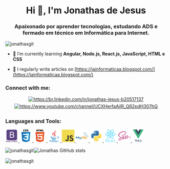 <h1 align="center">Hi 👋, I'm Jonathas de Jesus</h1>
<h3 align="center">Apaixonado por aprender tecnologias, estudando ADS e formado em técnico em Informática para Internet.</h3>

<p align="left"> <img src="https://komarev.com/ghpvc/?username=jonathasgit&label=Profile%20views&color=0e75b6&style=flat" alt="jonathasgit" /> </p>

- 🌱 I’m currently learning **Angular, Node.js, React.js, JavaScript, HTML e CSS**

- 📝 I regularly write articles on [https://jainformaticaa.blogspot.com/](https://jainformaticaa.blogspot.com/)

<h3 align="left">Connect with me:</h3>
<p align="center">
<a href="https://br.linkedin.com/in/jonathas-jesus-b20517137" target="blank"><img align="center" src="https://img.shields.io/badge/linkedin-%231E77B5.svg?&style=for-the-badge&logo=linkedin&logoColor=white" alt="https://br.linkedin.com/in/jonathas-jesus-b20517137" alt=linkedin style="margin-bottom: 5px;" /></a>  
<a href="https://www.youtube.com/channel/UCXHerfaAjlR_Q62pdH307hQ" target="blank"><img align="center" src="https://img.shields.io/youtube/channel/views/UCXHerfaAjlR_Q62pdH307hQ?style=social" alt="https://www.youtube.com/channel/UCXHerfaAjlR_Q62pdH307hQ" alt=Youtube style="margin-bottom: 5px;" /></a>
</p>

<h3 align="left">Languages and Tools:</h3>
<p align="left"> <a href="https://getbootstrap.com" target="_blank"> <img src="https://raw.githubusercontent.com/devicons/devicon/master/icons/bootstrap/bootstrap-plain-wordmark.svg" alt="bootstrap" width="40" height="40"/> </a> <a href="https://www.w3schools.com/css/" target="_blank"> <img src="https://raw.githubusercontent.com/devicons/devicon/master/icons/css3/css3-original-wordmark.svg" alt="css3" width="40" height="40"/> </a> <a href="https://www.w3.org/html/" target="_blank"> <img src="https://raw.githubusercontent.com/devicons/devicon/master/icons/html5/html5-original-wordmark.svg" alt="html5" width="40" height="40"/> </a> <a href="https://www.java.com" target="_blank"> <img src="https://raw.githubusercontent.com/devicons/devicon/master/icons/java/java-original.svg" alt="java" width="40" height="40"/> </a> <a href="https://developer.mozilla.org/en-US/docs/Web/JavaScript" target="_blank"> <img src="https://raw.githubusercontent.com/devicons/devicon/master/icons/javascript/javascript-original.svg" alt="javascript" width="40" height="40"/> </a> <a href="https://www.mysql.com/" target="_blank"> <img src="https://raw.githubusercontent.com/devicons/devicon/master/icons/mysql/mysql-original-wordmark.svg" alt="mysql" width="40" height="40"/> </a> <a href="https://www.python.org" target="_blank"> <img src="https://raw.githubusercontent.com/devicons/devicon/master/icons/python/python-original.svg" alt="python" width="40" height="40"/> </a> <a href="https://reactjs.org/" target="_blank"> <img src="https://raw.githubusercontent.com/devicons/devicon/master/icons/react/react-original-wordmark.svg" alt="react" width="40" height="40"/> </a> <a href="https://sass-lang.com" target="_blank"> <img src="https://raw.githubusercontent.com/devicons/devicon/master/icons/sass/sass-original.svg" alt="sass" width="40" height="40"/> </a> <a href="https://vuejs.org/" target="_blank"> <img src="https://raw.githubusercontent.com/devicons/devicon/master/icons/vuejs/vuejs-original-wordmark.svg" alt="vuejs" width="40" height="40"/> </a> </p>



<p><img align="left" src="https://github-readme-stats.vercel.app/api/top-langs?username=jonathasgit&show_icons=true&locale=en&layout=compact" alt="jonathasgit" />
</p>

![Jonathas GitHub stats](https://github-readme-stats.vercel.app/api?username=jonathasgit&show_icons=true&theme=midnight-purple) <!-- Novo -->


<!---
<p>&nbsp;<img align="center" src="https://github-readme-stats.vercel.app/api?username=jonathasgit&show_icons=true&locale=en" alt="jonathasgit" /></p> Anterior-->

<p><img align="center" src="https://github-readme-streak-stats.herokuapp.com/?user=jonathasgit&" alt="jonathasgit" /></p>



